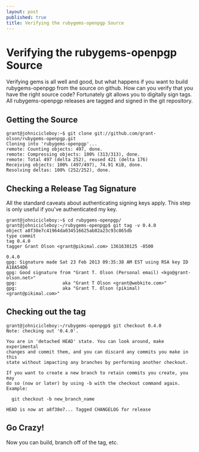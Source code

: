```yaml
---
layout: post
published: true
title: Verifying the rubygems-openpgp Source
---
```


Verifying the rubygems-openpgp Source
=====================================

Verifying gems is all well and good, but what happens if you want to
build rubygems-openpgp from the source on github.  How can you verify
that you have the right source code?  Fortunately git allows you to
digitally sign tags.  All rubygems-openpgp releases are tagged and
signed in the git repository.

Getting the Source
------------------


    grant@johnicicleboy:~$ git clone git://github.com/grant-olson/rubygems-openpgp.git
    Cloning into 'rubygems-openpgp'...
    remote: Counting objects: 497, done.
    remote: Compressing objects: 100% (313/313), done.
    remote: Total 497 (delta 252), reused 421 (delta 176)
    Receiving objects: 100% (497/497), 74.91 KiB, done.
    Resolving deltas: 100% (252/252), done.

Checking a Release Tag Signature
--------------------------------

All the standard caveats about authenticating signing keys apply.
This step is only useful if you've authenticated my key.

    grant@johnicicleboy:~$ cd rubygems-openpgp/
    grant@johnicicleboy:~/rubygems-openpgp$ git tag -v 0.4.0
    object a8f38e7c41964da034516625ab02a23c93c865db
    type commit
    tag 0.4.0
    tagger Grant Olson <grant@pikimal.com> 1361630125 -0500
    
    0.4.0
    gpg: Signature made Sat 23 Feb 2013 09:35:38 AM EST using RSA key ID A18A54D6
    gpg: Good signature from "Grant T. Olson (Personal email) <kgo@grant-olson.net>"
    gpg:                 aka "Grant T Olson <grant@webkite.com>"
    gpg:                 aka "Grant T. Olson (pikimal) <grant@pikimal.com>"

Checking out the tag
--------------------

    grant@johnicicleboy:~/rubygems-openpgp$ git checkout 0.4.0
    Note: checking out '0.4.0'.
    
    You are in 'detached HEAD' state. You can look around, make experimental
    changes and commit them, and you can discard any commits you make in this
    state without impacting any branches by performing another checkout.
    
    If you want to create a new branch to retain commits you create, you may
    do so (now or later) by using -b with the checkout command again. Example:
    
      git checkout -b new_branch_name
    
    HEAD is now at a8f38e7... Tagged CHANGELOG for release

Go Crazy!
---------

Now you can build, branch off of the tag, etc.

